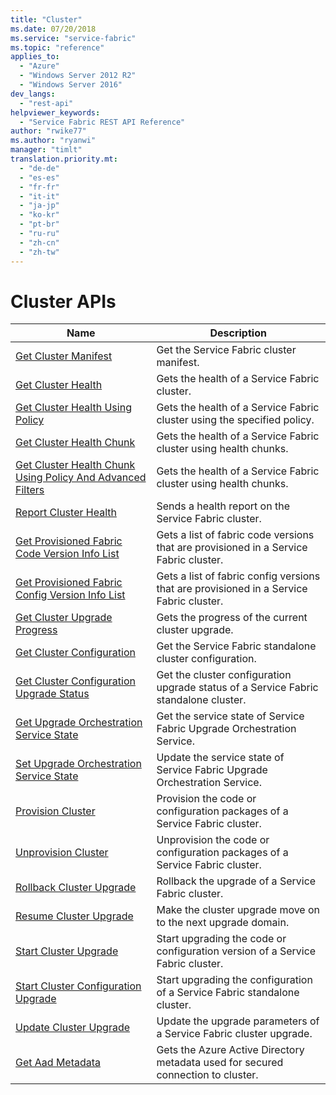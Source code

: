 ```yaml
---
title: "Cluster"
ms.date: 07/20/2018
ms.service: "service-fabric"
ms.topic: "reference"
applies_to: 
  - "Azure"
  - "Windows Server 2012 R2"
  - "Windows Server 2016"
dev_langs: 
  - "rest-api"
helpviewer_keywords: 
  - "Service Fabric REST API Reference"
author: "rwike77"
ms.author: "ryanwi"
manager: "timlt"
translation.priority.mt: 
  - "de-de"
  - "es-es"
  - "fr-fr"
  - "it-it"
  - "ja-jp"
  - "ko-kr"
  - "pt-br"
  - "ru-ru"
  - "zh-cn"
  - "zh-tw"
---
```

# Cluster APIs

| Name | Description |
| --- | --- |
| [Get Cluster Manifest](sfclient-v63-api-getclustermanifest.md) | Get the Service Fabric cluster manifest.<br/> |
| [Get Cluster Health](sfclient-v63-api-getclusterhealth.md) | Gets the health of a Service Fabric cluster.<br/> |
| [Get Cluster Health Using Policy](sfclient-v63-api-getclusterhealthusingpolicy.md) | Gets the health of a Service Fabric cluster using the specified policy.<br/> |
| [Get Cluster Health Chunk](sfclient-v63-api-getclusterhealthchunk.md) | Gets the health of a Service Fabric cluster using health chunks.<br/> |
| [Get Cluster Health Chunk Using Policy And Advanced Filters](sfclient-v63-api-getclusterhealthchunkusingpolicyandadvancedfilters.md) | Gets the health of a Service Fabric cluster using health chunks.<br/> |
| [Report Cluster Health](sfclient-v63-api-reportclusterhealth.md) | Sends a health report on the Service Fabric cluster.<br/> |
| [Get Provisioned Fabric Code Version Info List](sfclient-v63-api-getprovisionedfabriccodeversioninfolist.md) | Gets a list of fabric code versions that are provisioned in a Service Fabric cluster.<br/> |
| [Get Provisioned Fabric Config Version Info List](sfclient-v63-api-getprovisionedfabricconfigversioninfolist.md) | Gets a list of fabric config versions that are provisioned in a Service Fabric cluster.<br/> |
| [Get Cluster Upgrade Progress](sfclient-v63-api-getclusterupgradeprogress.md) | Gets the progress of the current cluster upgrade.<br/> |
| [Get Cluster Configuration](sfclient-v63-api-getclusterconfiguration.md) | Get the Service Fabric standalone cluster configuration.<br/> |
| [Get Cluster Configuration Upgrade Status](sfclient-v63-api-getclusterconfigurationupgradestatus.md) | Get the cluster configuration upgrade status of a Service Fabric standalone cluster.<br/> |
| [Get Upgrade Orchestration Service State](sfclient-v63-api-getupgradeorchestrationservicestate.md) | Get the service state of Service Fabric Upgrade Orchestration Service.<br/> |
| [Set Upgrade Orchestration Service State](sfclient-v63-api-setupgradeorchestrationservicestate.md) | Update the service state of Service Fabric Upgrade Orchestration Service.<br/> |
| [Provision Cluster](sfclient-v63-api-provisioncluster.md) | Provision the code or configuration packages of a Service Fabric cluster.<br/> |
| [Unprovision Cluster](sfclient-v63-api-unprovisioncluster.md) | Unprovision the code or configuration packages of a Service Fabric cluster.<br/> |
| [Rollback Cluster Upgrade](sfclient-v63-api-rollbackclusterupgrade.md) | Rollback the upgrade of a Service Fabric cluster.<br/> |
| [Resume Cluster Upgrade](sfclient-v63-api-resumeclusterupgrade.md) | Make the cluster upgrade move on to the next upgrade domain.<br/> |
| [Start Cluster Upgrade](sfclient-v63-api-startclusterupgrade.md) | Start upgrading the code or configuration version of a Service Fabric cluster.<br/> |
| [Start Cluster Configuration Upgrade](sfclient-v63-api-startclusterconfigurationupgrade.md) | Start upgrading the configuration of a Service Fabric standalone cluster.<br/> |
| [Update Cluster Upgrade](sfclient-v63-api-updateclusterupgrade.md) | Update the upgrade parameters of a Service Fabric cluster upgrade.<br/> |
| [Get Aad Metadata](sfclient-v63-api-getaadmetadata.md) | Gets the Azure Active Directory metadata used for secured connection to cluster.<br/> |

